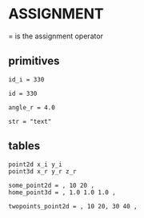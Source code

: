 # ASSIGNMENT

= is the assignment operator

## primitives

```nerva
id_i = 330

id = 330

angle_r = 4.0

str = "text"
```

## tables

```nerva
point2d x_i y_i
point3d x_r y_r z_r

some_point2d = , 10 20 ,
home_point3d = , 1.0 1.0 1.0 ,

twopoints_point2d = , 10 20, 30 40 ,
```
